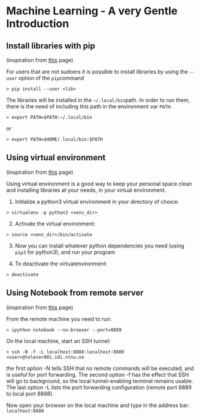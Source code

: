 # Machine Learning - A very Gentle Introduction

## Install libraries with pip
(inspiration from [this](https://github.com/pypa/pip/issues/3813) page)

For users that are not sudoers it is possible to install libraries by using the `--user` option of the `pip`command

`> pip install --user <lib>`

The libraries will be installed in the `~/.local/bin`path. In order to run them, there is the need of including this path in the environment var `PATH`:

`> export PATH=$PATH:~/.local/bin`

or 

`> export PATH=$HOME/.local/bin:$PATH`


## Using virtual environment
(inspiration from [this](http://docs.python-guide.org/en/latest/dev/virtualenvs/) page)

Using virtual environment is a good way to keep your personal space clean and installing libraries at your needs, in your virtual environment. 

1. Initialize a python3 virtual environment in your directory of choice: 

`> virtualenv -p python3 <venv_dir>`

2. Activate the virtual environment: 

`> source <venv_dir>/bin/activate`

3. Now you can install whatever python dependencies you need (using `pip3` for python3), and run your program

4. To deactivate the virtualenvironment: 

`> deactivate`


## Using Notebook from remote server
(inspiration from [this](https://coderwall.com/p/ohk6cg/remote-access-to-ipython-notebooks-via-ssh) page)

From the remote machine you need to run:

`> ipython notebook --no-browser --port=8889`

On the local machine, start an SSH tunnel:

`> ssh -N -f -L localhost:8888:localhost:8889 <user>@telenor001.idi.ntnu.no`

the first option -N tells SSH that no remote commands will be executed, and is useful for port forwarding. The second option -f has the effect that SSH will go to background, so the local tunnel-enabling terminal remains usable. The last option -L lists the port forwarding configuration (remote port 8889 to local port 8888).

Now open your browser on the local machine and type in the address bar: `localhost:8888`
